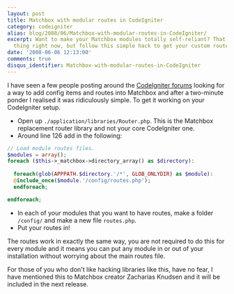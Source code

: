 ```yaml
---
layout: post
title: Matchbox with modular routes in CodeIgniter
category: codeigniter
alias: blog/2008/06/Matchbox-with-modular-routes-in-CodeIgniter/
excerpt: Want to make your Matchbox modules totally self-reliant? That is no easy
  thing right now, but follow this simple hack to get your custom routes modularised.
date: '2008-06-06 12:13:00'
comments: true
disqus_identifier: Matchbox-with-modular-routes-in-CodeIgniter
---
```


I have seen a few people posting around the [CodeIgniter forums](http://codeigniter.com/forums/) looking for a way to add config items and routes into Matchbox and after a two-minute ponder I realised it was ridiculously simple. To get it working on your CodeIgniter setup.

- Open up `./application/libraries/Router.php`. This is the Matchbox replacement router library and not your core CodeIgniter one.
- Around line 126 add in the following:  

~~~php
// Load module routes files.
$modules = array();
foreach ($this->_matchbox->directory_array() as $directory):
     
  foreach(glob(APPPATH.$directory.'/*', GLOB_ONLYDIR) as $module):
  @include_once($module.'/config/routes.php');
  endforeach;

endforeach;
~~~
 
- In each of your modules that you want to have routes, make a folder `/config/` and make a new file `routes.php`.
- Put your routes in!

The routes work in exactly the same way, you are not required to do this for every module and it means you can put any module in or out of your installation without worrying about the main routes file.

For those of you who don't like hacking libraries like this, have no fear, I have mentioned this to Matchbox creator Zacharias Knudsen and it will be included in the next release.
